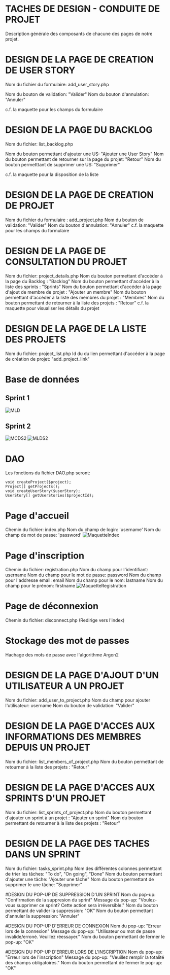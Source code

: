 # TACHES DE DESIGN - CONDUITE DE PROJET

Description générale des composants de chacune des pages de notre projet.

# DESIGN DE LA PAGE DE CREATION DE USER STORY

Nom du fichier du formulaire: add_user_story.php

Nom du bouton de validation: "Valider"
Nom du bouton d'annulation: "Annuler"

c.f. la maquette pour les champs du formulaire

# DESIGN DE LA PAGE DU BACKLOG

Nom du fichier: list_backlog.php

Nom du bouton permettant d'ajouter une US: "Ajouter une User Story"
Nom du bouton permettant de retourner sur la page du projet: "Retour"
Nom du bouton permetttant de supprimer une US: "Supprimer"

c.f. la maquette pour la disposition de la liste

# DESIGN DE LA PAGE DE CREATION DE PROJET

Nom du fichier du formulaire : add_project.php
Nom du bouton de validation: "Valider"
Nom du bouton d'annulation: "Annuler"
c.f. la maquette pour les champs du formulaire

# DESIGN DE LA PAGE DE CONSULTATION DU PROJET

Nom du fichier: project_details.php
Nom du bouton permettant d'accéder à la page du Backlog : "Backlog"
Nom du bouton permettant d'accéder à la liste des sprints : "Sprints"
Nom du bouton permettant d'accéder à la page d'ajout de membre de projet : "Ajouter un membre"
Nom du bouton permettant d'accéder à la liste des membres du projet : "Membres"
Nom du bouton permettant de retourner à la liste des projets : "Retour"
c.f. la maquette pour visualiser les détails du projet

# DESIGN DE LA PAGE DE LA LISTE DES PROJETS

Nom du fichier: project_list.php
Id du du lien permettant d'accéder à la page de création de projet: "add_project_link"

# Base de données

## Sprint 1
![MLD](MLD_sprint1.png "Modèle logique des données pour le sprint 1")

## Sprint 2
![MCDS2](MCD_sprint2.png "Modèle conceptuel des données pour le sprint 2")
![MLDS2](MLD_sprint2.png "Modèle logique des données pour le sprint 2")

# DAO
Les fonctions du fichier DAO.php seront:
```
void createProject($project);
Project[] getProjects();
void createUserStory($userStory);
UserStory[] getUserStories($projectId);
```
# Page d'accueil
Chemin du fichier: index.php
Nom du champ de login: 'username'
Nom du champ de mot de passe: 'password'
![MaquetteIndex](index.png "Maquette de la page d'index")

# Page d'inscription
Chemin du fichier: registration.php
Nom du champ pour l'identifiant: username
Nom du champ pour le mot de passe: password
Nom du champ pour l'addresse email: email
Nom du champ pour le nom: lastname
Nom du champ pour le prénom: firstname
![MaquetteRegistration](registration.png "Maquette de la page d'inscription")

# Page de déconnexion
Chemin du fichier: disconnect.php
(Redirige vers l'index)

# Stockage des mot de passes
Hachage des mots de passe avec l'algorithme Argon2

# DESIGN DE LA PAGE D'AJOUT D'UN UTILISATEUR A UN PROJET
Nom du fichier: add_user_to_project.php
Nom du champ pour ajouter l'utilisateur: username
Nom du bouton de validation: "Valider"

# DESIGN DE LA PAGE D'ACCES AUX INFORMATIONS DES MEMBRES DEPUIS UN PROJET
Nom du fichier: list_members_of_project.php
Nom du bouton permettant de retourner à la liste des projets : "Retour"

# DESIGN DE LA PAGE D'ACCES AUX SPRINTS D'UN PROJET
Nom du fichier: list_sprints_of_project.php
Nom du bouton permettant d'ajouter un sprint à un projet : "Ajouter un sprint"
Nom du bouton permettant de retourner à la liste des projets : "Retour"

# DESIGN DE LA PAGE DES TACHES DANS UN SPRINT
 Nom du fichier: tasks_sprint.php
 Nom des différentes colonnes permettant de trier les tâches: "To do", "On going", "Done"
 Nom du bouton permettant d'ajouter une tâche: "Ajouter une tâche"
 Nom du bouton permettant de supprimer le une tâche: "Supprimer"
 
 #DESIGN DU POP-UP DE SUPPRESSION D'UN SPRINT
 Nom du pop-up: "Confirmation de la suppresion du sprint"
 Message du pop-up: "Voulez-vous supprimer ce sprint? Cette action sera irréversible."
 Nom du bouton permettant de valider la suppression: "OK"
 Nom du bouton permettant d'annuler la suppression: "Annuler"
 
 #DESIGN DU POP-UP D'ERREUR DE CONNEXION
 Nom du pop-up: "Erreur lors de la connexion"
 Message du pop-up: "Utilisateur ou mot de passe invalide/erroné. Veuillez réessayer."
 Nom du bouton permettant de fermer le pop-up: "OK"
 
#DESIGN DU POP-UP D'ERREUR LORS DE L'INSCRIPTION
Nom du pop-up: "Erreur lors de l'inscription"
Message du pop-up: "Veuillez remplir la totalité des champs obligatoires."
Nom du bouton permettant de fermer le pop-up: "OK"
 
 

